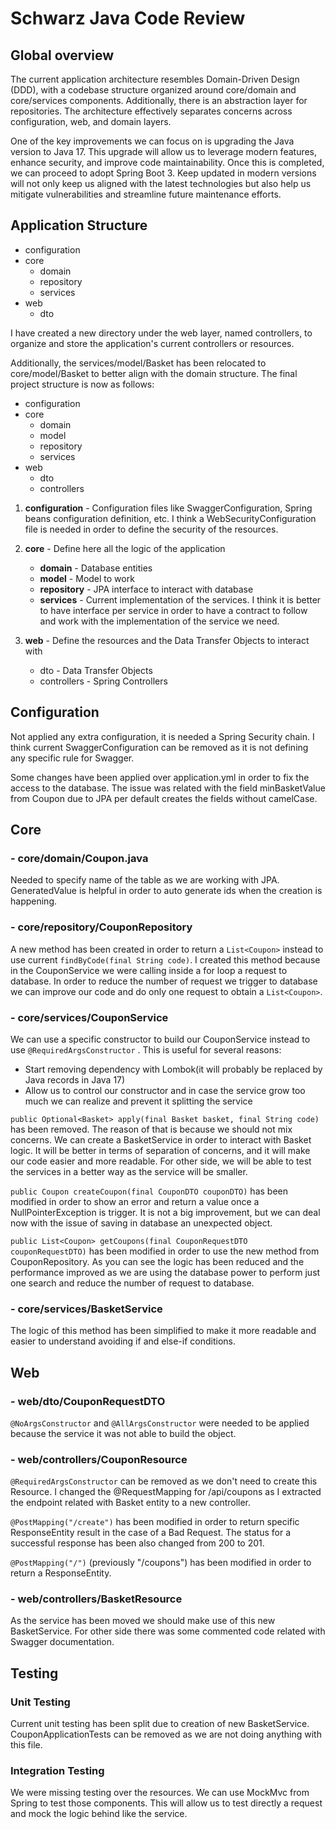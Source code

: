 Schwarz Java Code Review
========================

## Global overview


The current application architecture resembles Domain-Driven Design (DDD),
with a codebase structure organized around core/domain and core/services 
components. Additionally, there is an abstraction layer for repositories. 
The architecture effectively separates concerns across configuration, web, 
and domain layers.

One of the key improvements we can focus on is upgrading the Java version 
to Java 17. This upgrade will allow us to leverage modern features,
enhance security, and improve code maintainability.
Once this is completed, we can proceed to adopt Spring Boot 3.
Keep updated in modern versions will not only keep us aligned with the 
latest technologies but also help us mitigate vulnerabilities and 
streamline future maintenance efforts.

## Application Structure

- configuration
- core
    - domain
    - repository
    - services
- web
    - dto

I have created a new directory under the web layer, 
named controllers, to organize and store the application's 
current controllers or resources.

Additionally, the services/model/Basket has been relocated 
to core/model/Basket to better align with the domain structure.
The final project structure is now as follows:

- configuration
- core
    - domain
    - model
    - repository
    - services
- web
    - dto
    - controllers

1. **configuration** - Configuration files like SwaggerConfiguration, Spring beans
   configuration definition, etc. I think a WebSecurityConfiguration file is needed
   in order to define the security of the resources.

2. **core** - Define here all the logic of the application
    - **domain** - Database entities
    - **model** - Model to work
    - **repository** - JPA interface to interact with database
    - **services** - Current implementation of the services. I think it
   is better to have interface per service in order to have a contract to
    follow and work with the implementation of the service we need.

3. **web** - Define the resources and the Data Transfer Objects to interact with
    - dto - Data Transfer Objects
    - controllers - Spring Controllers


## Configuration

Not applied any extra configuration, it is needed a Spring Security chain.
I think current SwaggerConfiguration can be removed as it is not defining any
specific rule for Swagger.

Some changes have been applied over application.yml in order to fix the access
to the database. The issue was related with the field minBasketValue from Coupon
due to JPA per default creates the fields without camelCase.

## Core

### **- core/domain/Coupon.java**

Needed to specify name of the table as we are working with JPA. GeneratedValue
is helpful in order to auto generate ids when the creation is happening.

### **- core/repository/CouponRepository**

A new method has been created in order to return a `List<Coupon>` instead to use
current `findByCode(final String code)`. I created this method because in the
CouponService we were calling inside a for loop a request to database. In order
to reduce the number of request we trigger to database we can improve our code
and do only one request to obtain a `List<Coupon>`.

### **- core/services/CouponService**

We can use a specific constructor to build our CouponService instead to 
use `@RequiredArgsConstructor` . This is useful for several reasons:
- Start removing dependency with Lombok(it will probably be replaced by Java records
  in Java 17)
- Allow us to control our constructor and in case the service grow too much
  we can realize and prevent it splitting the service

`public Optional<Basket> apply(final Basket basket, final String code)` has been
removed. The reason of that is because we should not mix concerns. We can
create a BasketService in order to interact with Basket logic. It will be better
in terms of separation of concerns, and it will make our code easier and more
readable. For other side, we will be able to test the services in a better
way as the service will be smaller.


`public Coupon createCoupon(final CouponDTO couponDTO)` has been modified in
order to show an error and return a value once a NullPointerException is trigger.
It is not a big improvement, but we can deal now with the issue of saving
in database an unexpected object.

`public List<Coupon> getCoupons(final CouponRequestDTO couponRequestDTO)` has
been modified in order to use the new method from CouponRepository. As you
can see the logic has been reduced and the performance improved as we are
using the database power to perform just one search and reduce the number
of request to database.

### **- core/services/BasketService**

The logic of this method has been simplified to make it more readable and
easier to understand avoiding if and else-if conditions.

## Web

### **- web/dto/CouponRequestDTO**

`@NoArgsConstructor` and `@AllArgsConstructor` were needed to be applied
because the service it was not able to build the object.


### **- web/controllers/CouponResource**

`@RequiredArgsConstructor` can be removed as we don't need to create this Resource.
I changed the @RequestMapping for /api/coupons as I extracted the
endpoint related with Basket entity to a new controller.

`@PostMapping("/create")` has been modified in order to return specific
ResponseEntity result in the case of a Bad Request. The status for a successful
response has been also changed from 200 to 201.

`@PostMapping("/")` (previously "/coupons") has been modified in order to
return a ResponseEntity.

### **- web/controllers/BasketResource**

As the service has been moved we should make use of this new BasketService. For
other side there was some commented code related with Swagger documentation.

## Testing

### Unit Testing

Current unit testing has been split due to creation of new BasketService. 
CouponApplicationTests can be removed as we are not doing anything with this file.

### Integration Testing

We were missing testing over the resources. We can use MockMvc from Spring
to test those components. This will allow us to test directly a request and
mock the logic behind like the service.
